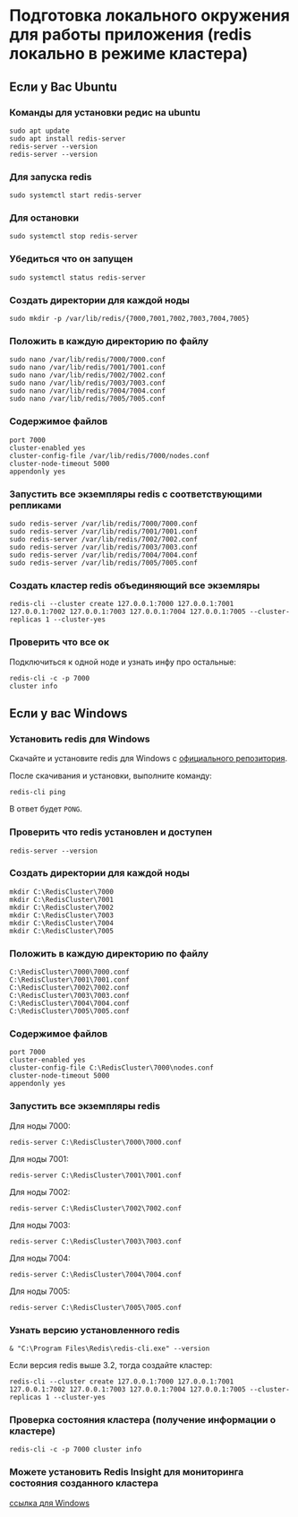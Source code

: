 # Подготовка локального окружения для работы приложения (redis локально в режиме кластера)

## Если у Вас Ubuntu

### Команды для установки редис на ubuntu

```
sudo apt update
sudo apt install redis-server
redis-server --version
redis-server --version
```

### Для запуска redis

```
sudo systemctl start redis-server
```

### Для остановки

```
sudo systemctl stop redis-server
```

### Убедиться что он запущен

```
sudo systemctl status redis-server
```

### Создать директории для каждой ноды

```
sudo mkdir -p /var/lib/redis/{7000,7001,7002,7003,7004,7005}
```

### Положить в каждую директорию по файлу

```
sudo nano /var/lib/redis/7000/7000.conf
sudo nano /var/lib/redis/7001/7001.conf
sudo nano /var/lib/redis/7002/7002.conf
sudo nano /var/lib/redis/7003/7003.conf
sudo nano /var/lib/redis/7004/7004.conf
sudo nano /var/lib/redis/7005/7005.conf
```

### Содержимое файлов

```
port 7000
cluster-enabled yes
cluster-config-file /var/lib/redis/7000/nodes.conf
cluster-node-timeout 5000
appendonly yes
```

### Запустить все экземпляры redis с соответствующими репликами

```
sudo redis-server /var/lib/redis/7000/7000.conf
sudo redis-server /var/lib/redis/7001/7001.conf
sudo redis-server /var/lib/redis/7002/7002.conf
sudo redis-server /var/lib/redis/7003/7003.conf
sudo redis-server /var/lib/redis/7004/7004.conf
sudo redis-server /var/lib/redis/7005/7005.conf
```

### Создать кластер redis объединяющий все экземляры

```
redis-cli --cluster create 127.0.0.1:7000 127.0.0.1:7001 127.0.0.1:7002 127.0.0.1:7003 127.0.0.1:7004 127.0.0.1:7005 --cluster-replicas 1 --cluster-yes
```

### Проверить что все ок

Подключиться к одной ноде и узнать инфу про остальные:

```
redis-cli -c -p 7000
cluster info
```

## Если у вас Windows

### Установить redis для Windows

Скачайте и установите redis для Windows с [официального репозитория](https://github.com/tporadowski/redis/releases).

После скачивания и установки, выполните команду:

```
redis-cli ping
```

В ответ будет `PONG`.

### Проверить что redis установлен и доступен

```
redis-server --version
```

### Создать директории для каждой ноды

```
mkdir C:\RedisCluster\7000
mkdir C:\RedisCluster\7001
mkdir C:\RedisCluster\7002
mkdir C:\RedisCluster\7003
mkdir C:\RedisCluster\7004
mkdir C:\RedisCluster\7005
```

### Положить в каждую директорию по файлу

```
C:\RedisCluster\7000\7000.conf
C:\RedisCluster\7001\7001.conf
C:\RedisCluster\7002\7002.conf
C:\RedisCluster\7003\7003.conf
C:\RedisCluster\7004\7004.conf
C:\RedisCluster\7005\7005.conf
```

### Содержимое файлов

```
port 7000
cluster-enabled yes
cluster-config-file C:\RedisCluster\7000\nodes.conf
cluster-node-timeout 5000
appendonly yes
```

### Запустить все экземпляры redis

Для ноды 7000:

```
redis-server C:\RedisCluster\7000\7000.conf
```

Для ноды 7001:

```
redis-server C:\RedisCluster\7001\7001.conf
```

Для ноды 7002:

```
redis-server C:\RedisCluster\7002\7002.conf
```

Для ноды 7003:

```
redis-server C:\RedisCluster\7003\7003.conf
```

Для ноды 7004:

```
redis-server C:\RedisCluster\7004\7004.conf
```

Для ноды 7005:

```
redis-server C:\RedisCluster\7005\7005.conf
```

### Узнать версию установленного redis

```
& "C:\Program Files\Redis\redis-cli.exe" --version
```

Если версия redis выше 3.2, тогда создайте кластер:

```
redis-cli --cluster create 127.0.0.1:7000 127.0.0.1:7001 127.0.0.1:7002 127.0.0.1:7003 127.0.0.1:7004 127.0.0.1:7005 --cluster-replicas 1 --cluster-yes
```

### Проверка состояния кластера (получение информации о кластере)

```
redis-cli -c -p 7000 cluster info
```

### Можете установить Redis Insight для мониторинга состояния созданного кластера

[ссылка для Windows](https://apps.microsoft.com/detail/xp8k1ghcb0f1r2?hl=en-us&gl=GE)
